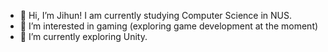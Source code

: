 - 👋 Hi, I’m Jihun! I am currently studying Computer Science in NUS.
- 👀 I’m interested in gaming (exploring game development at the moment)
- 🌱 I’m currently exploring Unity.

<!---
hwangjihun/hwangjihun is a ✨ special ✨ repository because its `README.md` (this file) appears on your GitHub profile.
You can click the Preview link to take a look at your changes.
--->
